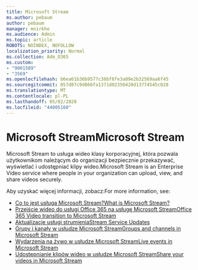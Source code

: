 ```yaml
---
title: Microsoft Stream
ms.author: pebaum
author: pebaum
manager: mnirkhe
ms.audience: Admin
ms.topic: article
ROBOTS: NOINDEX, NOFOLLOW
localization_priority: Normal
ms.collection: Adm_O365
ms.custom:
- "9001509"
- "3569"
ms.openlocfilehash: b6ea61b36b9577c38bf8fe3a09e2b32569aa6f45
ms.sourcegitcommit: 057d87c9d866fa1371d02350420d13774545c028
ms.translationtype: MT
ms.contentlocale: pl-PL
ms.lasthandoff: 05/02/2020
ms.locfileid: "44005160"
---
```

# <a name="microsoft-stream"></a><span data-ttu-id="fed7f-102">Microsoft Stream</span><span class="sxs-lookup"><span data-stu-id="fed7f-102">Microsoft Stream</span></span>

<span data-ttu-id="fed7f-103">Microsoft Stream to usługa wideo klasy korporacyjnej, która pozwala użytkownikom należącym do organizacji bezpiecznie przekazywać, wyświetlać i udostępniać klipy wideo.</span><span class="sxs-lookup"><span data-stu-id="fed7f-103">Microsoft Stream is an Enterprise Video service where people in your organization can upload, view, and share videos securely.</span></span> 

<span data-ttu-id="fed7f-104">Aby uzyskać więcej informacji, zobacz:</span><span class="sxs-lookup"><span data-stu-id="fed7f-104">For more information, see:</span></span>

- [<span data-ttu-id="fed7f-105">Co to jest usługa Microsoft Stream?</span><span class="sxs-lookup"><span data-stu-id="fed7f-105">What is Microsoft Stream?</span></span>](https://docs.microsoft.com/stream/overview)
- [<span data-ttu-id="fed7f-106">Przejście wideo do usługi Office 365 na usługę Microsoft Stream</span><span class="sxs-lookup"><span data-stu-id="fed7f-106">Office 365 Video transition to Microsoft Stream</span></span>](https://docs.microsoft.com/stream/migrate-from-office-365)
- [<span data-ttu-id="fed7f-107">Aktualizacje usługi strumienia</span><span class="sxs-lookup"><span data-stu-id="fed7f-107">Stream Service Updates</span></span>](https://techcommunity.microsoft.com/t5/microsoft-stream-service-updates/bd-p/StreamAnnouncements)
- [<span data-ttu-id="fed7f-108">Grupy i kanały w usłudze Microsoft Stream</span><span class="sxs-lookup"><span data-stu-id="fed7f-108">Groups and channels in Microsoft Stream</span></span>](https://docs.microsoft.com/stream/groups-channels-organization)
- [<span data-ttu-id="fed7f-109">Wydarzenia na żywo w usłudze Microsoft Stream</span><span class="sxs-lookup"><span data-stu-id="fed7f-109">Live events in Microsoft Stream</span></span>](https://docs.microsoft.com/stream/live-event-overview)
- [<span data-ttu-id="fed7f-110">Udostępnianie klipów wideo w usłudze Microsoft Stream</span><span class="sxs-lookup"><span data-stu-id="fed7f-110">Share your videos in Microsoft Stream</span></span>](https://docs.microsoft.com/stream/portal-share-video)
